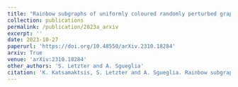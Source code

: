 ```yaml
---
title: "Rainbow subgraphs of uniformly coloured randomly perturbed graphs"
collection: publications
permalink: /publication/2023a_arxiv
excerpt: ''
date: 2023-10-27
paperurl: 'https://doi.org/10.48550/arXiv.2310.18284'
arxiv: True
venue: 'arXiv:2310.18284'
other_authors: 'S. Letzter and A. Sgueglia'
citation: 'K. Katsamaktsis, S. Letzter and A. Sgueglia. Rainbow subgraphs of uniformly coloured randomly perturbed graphs. arXiv:2310.18284.'
---
```


